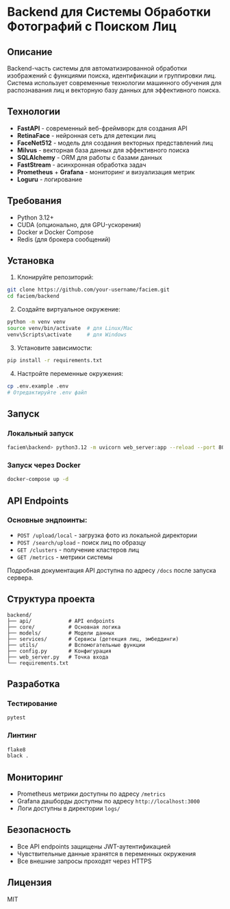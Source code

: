 # Backend для Системы Обработки Фотографий с Поиском Лиц

## Описание
Backend-часть системы для автоматизированной обработки изображений с функциями поиска, идентификации и группировки лиц. Система использует современные технологии машинного обучения для распознавания лиц и векторную базу данных для эффективного поиска.

## Технологии
- **FastAPI** - современный веб-фреймворк для создания API
- **RetinaFace** - нейронная сеть для детекции лиц
- **FaceNet512** - модель для создания векторных представлений лиц
- **Milvus** - векторная база данных для эффективного поиска
- **SQLAlchemy** - ORM для работы с базами данных
- **FastStream** - асинхронная обработка задач
- **Prometheus** + **Grafana** - мониторинг и визуализация метрик
- **Loguru** - логирование

## Требования
- Python 3.12+
- CUDA (опционально, для GPU-ускорения)
- Docker и Docker Compose
- Redis (для брокера сообщений)

## Установка

1. Клонируйте репозиторий:
```bash
git clone https://github.com/your-username/faciem.git
cd faciem/backend
```

2. Создайте виртуальное окружение:
```bash
python -m venv venv
source venv/bin/activate  # для Linux/Mac
venv\Scripts\activate     # для Windows
```

3. Установите зависимости:
```bash
pip install -r requirements.txt
```

4. Настройте переменные окружения:
```bash
cp .env.example .env
# Отредактируйте .env файл
```

## Запуск

### Локальный запуск
```bash
faciem\backend> python3.12 -m uvicorn web_server:app --reload --port 8000
```

### Запуск через Docker
```bash
docker-compose up -d
```

## API Endpoints

### Основные эндпоинты:
- `POST /upload/local` - загрузка фото из локальной директории
- `POST /search/upload` - поиск лиц по образцу
- `GET /clusters` - получение кластеров лиц
- `GET /metrics` - метрики системы

Подробная документация API доступна по адресу `/docs` после запуска сервера.

## Структура проекта
```
backend/
├── api/            # API endpoints
├── core/           # Основная логика
├── models/         # Модели данных
├── services/       # Сервисы (детекция лиц, эмбеддинги)
├── utils/          # Вспомогательные функции
├── config.py       # Конфигурация
├── web_server.py   # Точка входа
└── requirements.txt
```

## Разработка

### Тестирование
```bash
pytest
```

### Линтинг
```bash
flake8
black .
```

## Мониторинг
- Prometheus метрики доступны по адресу `/metrics`
- Grafana дашборды доступны по адресу `http://localhost:3000`
- Логи доступны в директории `logs/`

## Безопасность
- Все API endpoints защищены JWT-аутентификацией
- Чувствительные данные хранятся в переменных окружения
- Все внешние запросы проходят через HTTPS

## Лицензия
MIT 